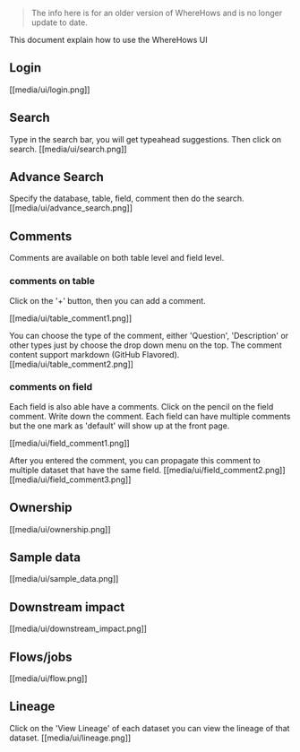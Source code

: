 > The info here is for an older version of WhereHows and is no longer update to date.

This document explain how to use the WhereHows UI
## Login
[[media/ui/login.png]]

## Search
Type in the search bar, you will get typeahead suggestions. Then click on search.
[[media/ui/search.png]]

## Advance Search
Specify the database, table, field, comment then do the search.
[[media/ui/advance_search.png]]

## Comments
Comments are available on both table level and field level.

### comments on table
Click on the '+' button, then you can add a comment.


[[media/ui/table_comment1.png]]

You can choose the type of the comment, either 'Question', 'Description' or other types
just by choose the drop down menu on the top.
The comment content support markdown (GitHub Flavored).
[[media/ui/table_comment2.png]]
### comments on field
Each field is also able have a comments. Click on the pencil on the field comment.
Write down the comment.
Each field can have multiple comments but the one mark as 'default' will show up at the front page.

[[media/ui/field_comment1.png]]

After you entered the comment, you can propagate this comment to multiple dataset that have the same field.
[[media/ui/field_comment2.png]]
[[media/ui/field_comment3.png]]

## Ownership
[[media/ui/ownership.png]]

## Sample data
[[media/ui/sample_data.png]]

## Downstream impact
[[media/ui/downstream_impact.png]]

## Flows/jobs
[[media/ui/flow.png]]

## Lineage
Click on the 'View Lineage' of each dataset you can view the lineage of that dataset.
[[media/ui/lineage.png]]
